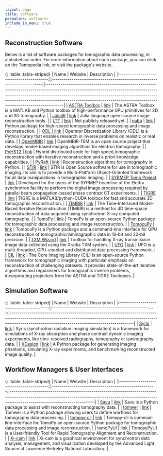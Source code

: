 ```yaml
---
layout: page
title: Software
permalink: software/
include_in_menu: true
---
```


## Reconstruction Software

Below is a list of software packages for tomographic data processing, in
alphabetical order. For more information about each package, you can click on
the Tomopedia link, or visit the package's website.

[//]: # (Note: you can use http://www.tablesgenerator.com/markdown_tables to more easily)
[//]: # (edit the markdown table.)

{: .table .table-striped}
|                   Name                    |                        Website                                            | Description                                                                                                                                                                                                                                                                                                                     |
|:-----------------------------------------:|:-------------------------------------------------------------------------:|---------------------------------------------------------------------------------------------------------------------------------------------------------------------------------------------------------------------------------------------------------------------------------------------------------------------------------|
| [ASTRA Toolbox](/software/astra/)         |  [link](http://www.astra-toolbox.com/)                                    | The ASTRA Toolbox is a MATLAB and Python toolbox of high-performance GPU primitives for 2D and 3D tomography.                                                                                                                                                                                                                   |
| [JuliaIR](/software/juliair)              |  [link](https://github.com/JuliaImageRecon)                               | Julia language open-source image reconstruction tools.                                                                                                                                                                                                                                                                          |
| [LTT](/software/ltt)                      |  [link](https://nci.llnl.gov/content/assets/docs/ChampleyALSmeeting.pdf)  | Not publicly released yet.                                                                                                                                                                                                                                                                                                      |
| [nabu](/software/nabu)                    |  [link](https://gitlab.esrf.fr/tomotools/nabu)                            | Python package for high-speed tomographic data processing and image reconstruction.                                                                                                                                                                                                                                             |
| [ODL](/software/odl)                      |  [link](https://github.com/odlgroup/odl)                                  | Operator Discretization Library (ODL) is a Python library that enables research in inverse problems on realistic or real data.                                                                                                                                                                                                  |
| [OpenMBIR](/software/openmbir/)           |  [link](https://github.com/OpenMBIR/OpenMBIR-TEM)                         | OpenMBIR-TEM is an open source project that develops model-based imaging algorithms for electron tomography.                                                                                                                                                                                                                    |
| [PyHST2](/software/pyhst2/)               |  [link](https://forge.epn-campus.eu/projects/pyhst2)                      | Hybrid distributed code for high speed,tomographic reconstruction with iterative reconstruction and a priori knowledge capabilities.                                                                                                                                                                                            |
| [PyRaft](/software/pyraft/)               |  [link](https://github.com/exmiqueles/pyraft)                             | Reconstruction algorithms for tomography in Python.                                                                                                                                                                                                                                                                             |
| [STIR](/software/stir/)                   |  [link](http://stir.sourceforge.net/)                                     | STIR is Open Source software for use in tomographic imaging. Its aim is to provide a Multi-Platform Object-Oriented framework for all data manipulations in tomographic imaging.                                                                                                                                                |
| [SYRMEP Tomo Project](/software/syrmep/)  |  [link](https://github.com/ElettraSciComp/)                               | Developed for the users of the SYRMEP beamline of the Elettra synchrotron facility to perform the digital image processing required by parallel beam propagation-based phase contrast CT experiments.                                                                                                                           |
| [TIGRE](/software/tigre/)                 |  [link](https://github.com/CERN/TIGRE)                                    | TIGRE is a MATLAB/python-CUDA toolbox for fast and accurate 3D tomographic reconstruction.                                                                                                                                                                                                                                      |
| [TIMBIR](/software/timbir/)               |  [link](http://timbir.readthedocs.io/)                                    | The Time-Interlaced Model-Based Iterative Reconstruction (TIMBIR) is a method for 4D time-space reconstruction of data acquired using synchrotron X-ray computed tomography.                                                                                                                                                    |
| [TomoPy](/software/tomopy)                |  [link](http://tomopy.readthedocs.io/)                                    | TomoPy is an open-source Python package for tomographic data processing and image reconstruction.                                                                                                                                                                                                                               |
| [TomocuPy](/software/tomocupy)            |  [link](http://tomocupy.readthedocs.io/)                                  | TomocuPy is a Python package and a command-line interface for GPU reconstruction of tomographic/laminographic data in 16-bit and 32-bit precision.                                                                                                                                                                              |
| [TXM Wizard](/software/txm)               |  [link](https://sourceforge.net/projects/txm-wizard/)                     | Toolbox for handling X-ray transmission image data collected using the Xradia TXM system.                                                                                                                                                                                                                                       |
| [UFO](/software/ufo/)                     |  [link](http://ufo-core.readthedocs.io/)                                  | UFO is a multi-threaded, GPU-enabled and distributed data processing framework.                                                                                                                                                                                                                                                 |
| [CIL](/software/cil/)                     |  [link](https://www.ccpi.ac.uk/CIL)                                       | The Core Imaging Library (CIL) is an open-source Python framework for tomographic imaging with particular emphasis on reconstruction of challenging datasets. It provides state-of-the-art iterative algorithms and regularisers for tomographic inverse problems, incorporating projectors from the ASTRA and TIGRE Toolboxes. | 

## Simulation Software

{: .table .table-striped}
|                   Name                    |                        Website                        | Description                                                                                                                                                                                                               |
|:-----------------------------------------:|:-----------------------------------------------------:|---------------------------------------------------------------------------------------------------------------------------------------------------------------------------------------------------------------------------|
|  [Syris](/software/syris/)                | [link](https://github.com/ufo-kit/syris)              | Syris (synchrotron radiation imaging simulation) is a framework for simulations of X-ray absorption and phase contrast dynamic imaging experiments, like time-resolved radiography, tomography or laminography. data.     |
|  [XDesign](/software/xdesign/)            | [link](https://xdesign.readthedocs.io)                | A Python package for generating imaging phantoms, simulating X-ray experiments, and benchmarking reconstructed image quality.                                                                                             |



## Workflow Managers & User Interfaces


{: .table .table-striped}
|                   Name                    |                        Website                        | Description                                                                                                                                                                                           |
|:-----------------------------------------:|:-----------------------------------------------------:|-------------------------------------------------------------------------------------------------------------------------------------------------------------------------------------------------------|
|  [Savu](/software/savu/)                  | [link](https://savu.readthedocs.io)                   | Savu is a Python package to assist with reconstructing tomography data.                                                                                                                               |
|  [tomwer](/software/tomwer/)              | [link](https://gitlab.esrf.fr/tomotools/tomwer)       | Tomwer is a Python package allowing users to define worflows for tomography data processing.                                                                                                          |
|  [tomopy-cli](/software/tomopycli/)       | [link](https://tomopycli.readthedocs.io/)             | Tomopy-cli is commad-line-interface for TomoPy an open-source Python package for tomographic data processing and image reconstruction.                                                                |
|  [tomoPyUI](/software/tomopyui/)          | [link](https://tomopyui.readthedocs.io/en/latest/)    | TomopyPyUI is a User-friendly Tool for Rapid Tomography Alignment and Reconstruction.                                                                                                                 |
|  [Xi-cam](/software/xi-cam/)              | [link](https://github.com/ronpandolfi/Xi-cam)         | Xi-cam is a graphical environment for synchrotron data analysis, management, and visualization developed by the Advanced Light Source at Lawrence Berkeley National Laboratory.                       |
